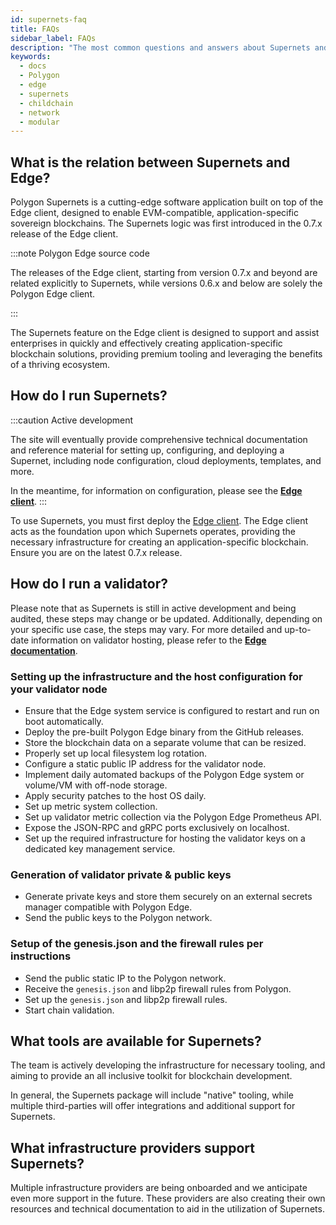 ```yaml
---
id: supernets-faq
title: FAQs
sidebar_label: FAQs
description: "The most common questions and answers about Supernets and the new Edge client."
keywords:
  - docs
  - Polygon
  - edge
  - supernets
  - childchain
  - network
  - modular
---
```


## What is the relation between Supernets and Edge?

Polygon Supernets is a cutting-edge software application built on top of
the Edge client, designed to enable EVM-compatible, application-specific
sovereign blockchains. The Supernets logic was first introduced in the
0.7.x release of the Edge client.

:::note Polygon Edge source code

The releases of the Edge client, starting from version 0.7.x and beyond
are related explicitly to Supernets, while versions 0.6.x and below are
solely the Polygon Edge client.

:::

The Supernets feature on the Edge client is designed to support and assist
enterprises in quickly and effectively creating application-specific
blockchain solutions, providing premium tooling and leveraging the benefits
of a thriving ecosystem.

## How do I run Supernets?

:::caution Active development

The site will eventually provide comprehensive technical documentation and
reference material for setting up, configuring, and deploying a Supernet,
including node configuration, cloud deployments, templates, and more.

In the meantime, for information on configuration, please see the
**[Edge client](/edge/get-started/installation.md)**.
:::

To use Supernets, you must first deploy the [Edge client](/edge/get-started/installation.md).
The Edge client acts as the foundation upon which Supernets operates,
providing the necessary infrastructure for creating an
application-specific blockchain. Ensure you are on the latest 0.7.x release.

## How do I run a validator?

Please note that as Supernets is still in active development and being audited,
these steps may change or be updated. Additionally, depending on your specific
use case, the steps may vary. For more detailed and up-to-date information on
validator hosting, please refer to the **[Edge documentation](/edge/validator-hosting.md)**.

### Setting up the infrastructure and the host configuration for your validator node

- Ensure that the Edge system service is configured to restart
  and run on boot automatically.
- Deploy the pre-built Polygon Edge binary from the GitHub releases.
- Store the blockchain data on a separate volume that can be resized.
- Properly set up local filesystem log rotation.
- Configure a static public IP address for the validator node.
- Implement daily automated backups of the Polygon Edge system or volume/VM with
  off-node storage.
- Apply security patches to the host OS daily.
- Set up metric system collection.
- Set up validator metric collection via the Polygon Edge Prometheus API.
- Expose the JSON-RPC and gRPC ports exclusively on localhost.
- Set up the required infrastructure for hosting the validator keys on a dedicated
  key management service.

### Generation of validator private & public keys

- Generate private keys and store them securely on an external secrets manager
  compatible with Polygon Edge.
- Send the public keys to the Polygon network.

### Setup of the genesis.json and the firewall rules per instructions

- Send the public static IP to the Polygon network.
- Receive the `genesis.json` and libp2p firewall rules from Polygon.
- Set up the `genesis.json` and libp2p firewall rules.
- Start chain validation.

## What tools are available for Supernets?

The team is actively developing the infrastructure for necessary tooling, and
aiming to provide an all inclusive toolkit for blockchain development.

In general, the Supernets package will include "native" tooling, while multiple
third-parties will offer integrations and additional support for Supernets.

## What infrastructure providers support Supernets?

Multiple infrastructure providers are being onboarded and we anticipate
even more support in the future. These providers are also creating their
own resources and technical documentation to aid in the utilization of
Supernets.
